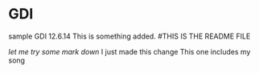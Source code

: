 GDI
===

sample GDI 12.6.14
This is something added.
#THIS IS THE README FILE

*let me try some mark down*
I just made this change 
This one includes my song 